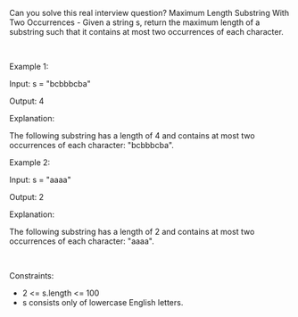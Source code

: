 Can you solve this real interview question? Maximum Length Substring With Two Occurrences - Given a string s, return the maximum length of a substring such that it contains at most two occurrences of each character.

 

Example 1:

Input: s = "bcbbbcba"

Output: 4

Explanation:

The following substring has a length of 4 and contains at most two occurrences of each character: "bcbbbcba".

Example 2:

Input: s = "aaaa"

Output: 2

Explanation:

The following substring has a length of 2 and contains at most two occurrences of each character: "aaaa".

 

Constraints:

 * 2 <= s.length <= 100
 * s consists only of lowercase English letters.